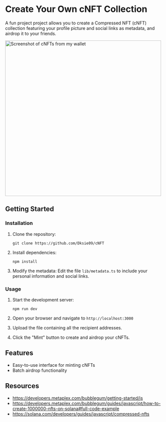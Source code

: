 # Create Your Own cNFT Collection

A fun project project allows you to create a Compressed NFT (cNFT) collection featuring your profile picture and social links as metadata, and airdrop it to your friends.

<img src="https://github.com/user-attachments/assets/7edabcf7-7d80-47a5-84f1-4908952380c0" alt="Screenshot of cNFTs from my wallet" width="500">

## Getting Started


### Installation

1. Clone the repository:
   ```
   git clone https://github.com/Dksie09/cNFT
   ```

2. Install dependencies:
   ```
   npm install
   ```

3. Modify the metadata:
   Edit the file `lib/metadata.ts` to include your personal information and social links.

### Usage

1. Start the development server:
   ```
   npm run dev
   ```

2. Open your browser and navigate to `http://localhost:3000`

3. Upload the file containing all the recipient addresses.

4. Click the "Mint" button to create and airdrop your cNFTs.

## Features

- Easy-to-use interface for minting cNFTs
- Batch airdrop functionality

## Resources
- https://developers.metaplex.com/bubblegum/getting-started/js
- https://developers.metaplex.com/bubblegum/guides/javascript/how-to-create-1000000-nfts-on-solana#full-code-example
- https://solana.com/developers/guides/javascript/compressed-nfts

